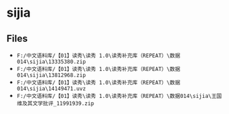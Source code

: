# sijia

## Files

- `F:/中文语料库/【01】读秀\读秀 1.0\读秀补充库（REPEAT）\数据014\sijia\13335380.zip`
- `F:/中文语料库/【01】读秀\读秀 1.0\读秀补充库（REPEAT）\数据014\sijia\13812968.zip`
- `F:/中文语料库/【01】读秀\读秀 1.0\读秀补充库（REPEAT）\数据014\sijia\14149471.uvz`
- `F:/中文语料库/【01】读秀\读秀 1.0\读秀补充库（REPEAT）\数据014\sijia\王国维及其文学批评_11991939.zip`
